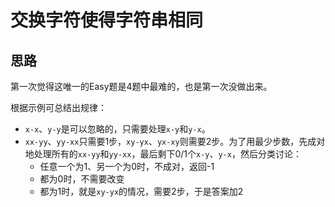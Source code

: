 # 交换字符使得字符串相同

## 思路

第一次觉得这唯一的Easy题是4题中最难的，也是第一次没做出来。

根据示例可总结出规律：

- `x-x`、`y-y`是可以忽略的，只需要处理`x-y`和`y-x`。
- `xx-yy`、`yy-xx`只需要1步，`xy-yx`、`yx-xy`则需要2步。为了用最少步数，先成对地处理所有的`xx-yy`和`yy-xx`，最后剩下0/1个`x-y`、`y-x`，然后分类讨论：
  - 任意一个为1、另一个为0时，不成对，返回-1
  - 都为0时，不需要改变
  - 都为1时，就是`xy-yx`的情况，需要2步，于是答案加2
